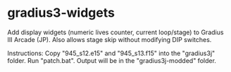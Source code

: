 # gradius3-widgets
Add display widgets (numeric lives counter, current loop/stage) to Gradius III Arcade (JP).  Also allows stage skip without modifying DIP switches.

Instructions:
Copy "945_s12.e15" and "945_s13.f15" into the "gradius3j" folder.
Run "patch.bat".
Output will be in the "gradius3j-modded" folder.
